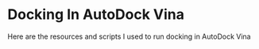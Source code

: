 # Docking In AutoDock Vina
Here are the resources and scripts I used to run docking in AutoDock Vina
